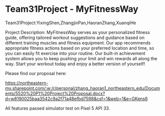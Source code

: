 # Team31Project - MyFitnessWay
Team31Project:YixingShen,ZhangjinPan,HaoranZhang,XuanqiHe

Project Description: 
MyFitnessWay serves as your personalized fitness guide, offering tailored workout suggestions and guidance based on different training muscles and fitness equipment. Our app recommends appropriate fitness actions based on your preferred location and time, so you can easily fit exercise into your routine. Our built-in achievement system allows you to keep pushing your limit and win rewards all along the way. Start your workout today and enjoy a better version of yourself! 

Please find our proposal here: 

https://northeastern-my.sharepoint.com/:w:/r/personal/zhang_haoran1_northeastern_edu/Documents/5520%20P1%20Project%20Proposal.docx?d=w8190025baa3542c9a2f71a48efbd7598&csf=1&web=1&e=GKens6

All features passed simulator test on Pixel 5 API 33. 
